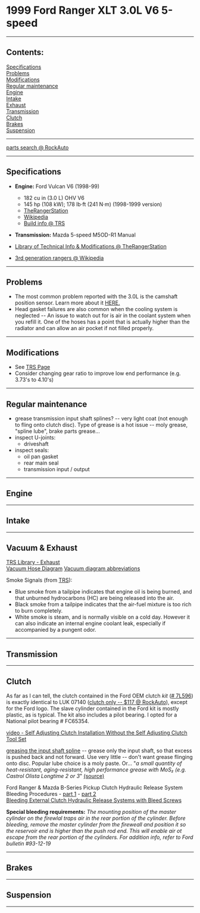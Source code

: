 # 1999 Ford Ranger XLT 3.0L V6 5-speed

-------------

## **Contents:**
[Specifications](ranger.md#specifications) \
[Problems](ranger.md#problems) \
[Modifications](ranger.md#modifications) \
[Regular maintenance](ranger.md#regular-maintenance) \
[Engine](ranger.md#engine) \
[Intake](ranger.md#intake) \
[Exhaust](ranger.md#exhaust) \
[Transmission](ranger.md#transmission) \
[Clutch](ranger.md#clutch) \
[Brakes](ranger.md#brakes) \
[Suspension](ranger.md#suspension)

-------------

[parts search @ RockAuto](https://www.rockauto.com/en/catalog/ford,1999,ranger,3.0l+v6,1446380)

-------------

## Specifications
- **Engine:** Ford Vulcan V6 (1998-99)
  - 182 cu in (3.0 L) OHV V6
  - 145 hp (108 kW); 178 lb⋅ft (241 N⋅m) (1998-1999 version)
  - [TheRangerStation](https://www.therangerstation.com/tech_library/3_0performance.shtml)
  - [Wikipedia](https://en.wikipedia.org/wiki/Ford_Vulcan_engine)
  - [Build info @ TRS](https://www.therangerstation.com/tech_library/3_0-build.shtml)
- **Transmission:** Mazda 5-speed M5OD-R1 Manual

- [Library of Technical Info & Modifications @ TheRangerStation](https://www.therangerstation.com/tech_library/index.shtml)
- [3rd generation rangers @ Wikipedia](https://en.wikipedia.org/wiki/Ford_Ranger_(Americas)#Third_generation_(1998%E2%80%932012))

-------------

## Problems
  - The most common problem reported with the 3.0L is the camshaft position sensor. Learn more about it [HERE.](https://www.therangerstation.com/tech_library/camshaft_position_sensor.shtml)
  - Head gasket failures are also common when the cooling system is neglected -- An issue to watch out for is air in the coolant system when you refill it. One of the hoses has a point that is actually higher than the radiator and can allow an air pocket if not filled properly.

-------------

## Modifications
  - See [TRS Page](https://www.therangerstation.com/tech_library/3_0performance.shtml)
  - Consider changing gear ratio to improve low end performance (e.g. 3.73's to 4.10's)

-------------

## Regular maintenance

  - grease transmission input shaft splines? -- very light coat (not enough to fling onto clutch disc).  Type of grease is a hot issue -- moly grease, "spline lube", brake parts grease...
  - inspect U-joints:
    - driveshaft
  - inspect seals:
    - oil pan gasket
    - rear main seal
    - transmission input / output

-------------

## Engine

-------------

## Intake

-------------

## Vacuum & Exhaust
  [TRS Library - Exhaust](https://www.therangerstation.com/tech_library/Exhaust.shtml) \
  [Vacuum Hose Diagram](https://www.therangerstation.com/tech_library/diagrams/95-99_Ranger_3-0_vacuum_hose_diagram.gif)
  [Vacuum diagram abbreviations](https://www.therangerstation.com/tech_library/ford_vacuum_diagram_abbreviations_descriptions.shtml)
  
  Smoke Signals (from [TRS](https://www.therangerstation.com/tech_library/Exhaust.shtml)):
  - Blue smoke from a tailpipe indicates that engine oil is being burned, and that unburned hydrocarbons (HC) are being released into the air.
  - Black smoke from a tailpipe indicates that the air-fuel mixture is too rich to burn completely.
  - White smoke is steam, and is normally visible on a cold day. However it can also indicate an internal engine coolant leak, especially if accompanied by a pungent odor.

-------------

## Transmission

-------------

## Clutch

As far as I can tell, the clutch contained in the Ford OEM clutch _kit_ ([# 7L596](https://parts.ford.com/shop/en/us/transmission/clutch-parts/kit-clutch-repair-7844563-1)) is exactly identical to LUK 07140 ([clutch only -- $117 @ RockAuto](https://www.rockauto.com/en/moreinfo.php?pk=4698552&cc=1446380&jsn=780)), except for the Ford logo.  The slave cylinder contained in the Ford kit is mostly plastic, as is typical.  The kit also includes a pilot bearing.  I opted for a National pilot bearing # FC65354.

[video - Self Adjusting Clutch Installation Without the Self Adjusting Clutch Tool Set](https://youtu.be/OdVagqumpbs)

[greasing the input shaft spline](https://www.sachsperformance.com/en/sachs-service-greasing-clutch-disc-hub-spline) -- grease only the input shaft, so that excess is pushed back and not forward.  Use very little -- don't want grease flinging onto disc.  Popular lube choice is a moly paste. Or... "*a small quantity of heat-resistant, aging-resistant, high performance grease with MoS₂ (e.g. Castrol Olista Longtime 2 or 3*" [(source)](https://www.repxpert.com/en/mediadocument/LuK-0056/en)

Ford Ranger & Mazda B-Series Pickup Clutch Hydraulic Release System Bleeding Procedures - [part 1](https://www.youtube.com/watch?v=HgNTDGwcjZc) - [part 2](https://youtu.be/91IYY_YENRw) \
[Bleeding External Clutch Hydraulic Release Systems with Bleed Screws](https://www.youtube.com/watch?v=8pZHTeLS4ik)

**Special bleeding requirements:** *The mounting position of the master cylinder on the firewlal traps air in the rear portion of the cylinder.  Before bleeding, remove the master cylinder from the fireweall and position it so the reservoir end is higher than the push rod end.  This will enable air ot escape from the rear portion of the cylinders.  For addition info, refer to Ford bulletin #93-12-19*

-------------

## Brakes

-------------

## Suspension

-------------
